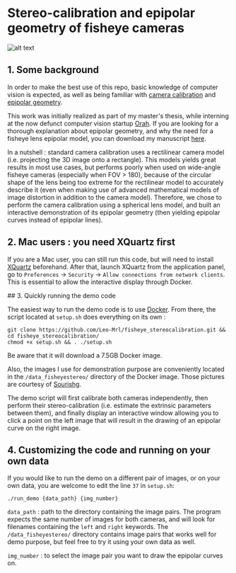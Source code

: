 # Stereo-calibration and epipolar geometry of fisheye cameras

![alt text](https://i.imgur.com/1dyE7hL.png)


## 1. Some background

In order to make the best use of this repo, basic knowledge of computer vision is expected, as well as being familiar with [camera calibration](https://www.youtube.com/watch?v=-9He7Nu3u8s) and [epipolar geometry](https://www.youtube.com/watch?v=DgGV3l82NTk).

This work was initially realized as part of my master's thesis, while interning at the now defunct computer vision startup [Orah](https://www.crunchbase.com/organization/videostitch). If you are looking for a thorough explanation about epipolar geometry, and why the need for a fisheye lens epipolar model, you can download my manuscript [here](https://drive.google.com/file/d/1-5c6zPi8DRgZte_1ch5Ky9jknYPYzOsw/view?usp=sharing).

In a nutshell : standard camera calibration uses a rectilinear camera model (i.e. projecting the 3D image onto a rectangle). This models yields great results in most use cases, but performs poorly when used on wide-angle fisheye cameras (especially when FOV > 180), because of the circular shape of the lens being too extreme for the rectilinear model to accurately describe it (even when making use of advanced mathematical models of image distortion in addition to the camera model). Therefore, we chose to perform the camera calibration using a spherical lens model, and built an interactive demonstration of its epipolar geometry (then yielding epipolar curves instead of epipolar lines).


## 2. Mac users : you need XQuartz first

If you are a Mac user, you can still run this code, but will need to install [XQuartz](https://www.xquartz.org/) beforehand. After that, launch XQuartz from the application panel, go to `Preferences` -> `Security` -> `Allow connections from network clients`. This is essential to allow the interactive display through Docker.


## 3. Quickly running the demo code

The easiest way to run the demo code is to use [Docker](https://www.docker.com/products/docker-desktop). From there, the script located at `setup.sh` does everything on its own :
```
git clone https://github.com/Leo-Mrl/fisheye_stereocalibration.git && cd fisheye_stereocalibration/
chmod +x setup.sh && . ./setup.sh
```
Be aware that it will download a 7.5GB Docker image.

Also, the images I use for demonstration purpose are conveniently located in the `/data_fisheyestereo/` directory of the Docker image. Those pictures are courtesy of [Sourishg](https://github.com/sourishg/fisheye-stereo-calibration).

The demo script will first calibrate both cameras independently, then perform their stereo-calibration (i.e. estimate the extrinsic parameters between them), and finally display an interactive window allowing you to click a point on the left image that will result in the drawing of an epipolar curve on the right image.


## 4. Customizing the code and running on your own data

If you would like to run the demo on a different pair of images, or on your own data, you are welcome to edit the line `37` in `setup.sh`:

`./run_demo {data_path} {img_number}`

`data_path` : path to the directory containing the image pairs. The program expects the same number of images for both cameras, and will look for filenames containing the `left` and `right` keywords. The `/data_fisheyestereo/` directory contains image pairs that works well for demo purpose, but feel free to try it using your own data as well.

`img_number` : to select the image pair you want to draw the epipolar curves on.
